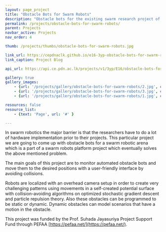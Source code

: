 ```yaml
---
layout: page_project
title: "Obstacle Bots for Swarm Robots"
description: "Obstacle bots for the existing swarm research project of the Department of Computer Engineering, University of Peradeniya. These robots can create a challenging patterns using movements in a self-created potential surface with collision-avoiding."
permalink: /projects/obstacle-bots-for-swarm-robots/
parent: Projects
navbar_active: Projects
nav_order: 4

thumb: /projects/thumbs/obstacle-bots-for-swarm-robots.jpg

link_url: https://cepdnaclk.github.io/e16-3yp-obstacle-bots-for-swarm-robots/
link_caption: Project Blog

api_url: https://api.ce.pdn.ac.lk/projects/v1/3yp/E16/obstacle-bots-for-swarm-robots/

gallery: true
gallery_images:
    - {url: '/projects/gallery/obstacle-bots-for-swarm-robots/2.jpg', caption: 'PCB Design'}
    - {url: '/projects/gallery/obstacle-bots-for-swarm-robots/3.jpg', caption: 'CAD Design'}
    - {url: '/projects/gallery/obstacle-bots-for-swarm-robots/1.jpg', caption: 'Final Robot'}

resources: false
resource_list:
    - {text: 'Page', url: '#' }

---
```


In swarm robotics the major barrier is that the researchers have to do a lot of hardware implementation prior to their projects. This particular project we are going to come up with obstacle bots for a swarm robotic arena which is a part of a swarm robots platform project which eventually solves the above mentioned problem.

The main goals of this project are to monitor automated obstacle bots and move them to the desired positions with a user-friendly interface by avoiding collisions.

Robots are localized with an overhead camera setup in order to create very challenging patterns using movements in a self-created potential surface with collision-avoiding algorithms on optimized stochastic gradient descent and particle repulsion theory. Also these obstacles can be programmed to be static or dynamic. Dynamic obstacles can model scenarios that have a motion in the obstacle.

This project was funded by the Prof. Suhada Jayasuriya Project Support Fund through PEFAA [https://pefaa.net/](https://pefaa.net/).
